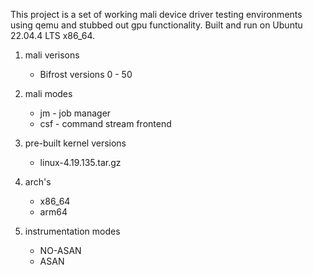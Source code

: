 This project is a set of working mali device driver testing environments using qemu and stubbed out gpu functionality. Built and run on Ubuntu 22.04.4 LTS x86_64.

1. mali verisons
    * Bifrost versions 0 - 50

2. mali modes
    * jm - job manager
    * csf - command stream frontend

3. pre-built kernel versions
    * linux-4.19.135.tar.gz

4. arch's
    * x86_64
    * arm64

5. instrumentation modes
    * NO-ASAN
    * ASAN
